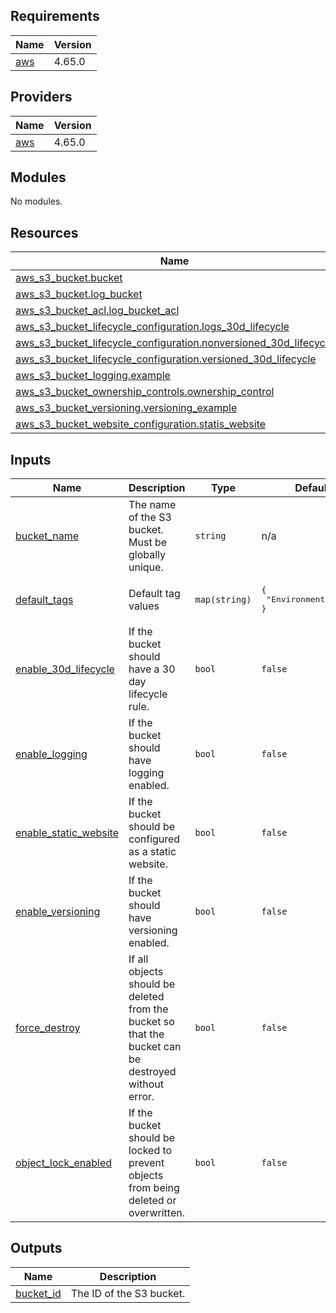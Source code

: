 ## Requirements

| Name | Version |
|------|---------|
| <a name="requirement_aws"></a> [aws](#requirement\_aws) | 4.65.0 |

## Providers

| Name | Version |
|------|---------|
| <a name="provider_aws"></a> [aws](#provider\_aws) | 4.65.0 |

## Modules

No modules.

## Resources

| Name | Type |
|------|------|
| [aws_s3_bucket.bucket](https://registry.terraform.io/providers/hashicorp/aws/4.65.0/docs/resources/s3_bucket) | resource |
| [aws_s3_bucket.log_bucket](https://registry.terraform.io/providers/hashicorp/aws/4.65.0/docs/resources/s3_bucket) | resource |
| [aws_s3_bucket_acl.log_bucket_acl](https://registry.terraform.io/providers/hashicorp/aws/4.65.0/docs/resources/s3_bucket_acl) | resource |
| [aws_s3_bucket_lifecycle_configuration.logs_30d_lifecycle](https://registry.terraform.io/providers/hashicorp/aws/4.65.0/docs/resources/s3_bucket_lifecycle_configuration) | resource |
| [aws_s3_bucket_lifecycle_configuration.nonversioned_30d_lifecycle](https://registry.terraform.io/providers/hashicorp/aws/4.65.0/docs/resources/s3_bucket_lifecycle_configuration) | resource |
| [aws_s3_bucket_lifecycle_configuration.versioned_30d_lifecycle](https://registry.terraform.io/providers/hashicorp/aws/4.65.0/docs/resources/s3_bucket_lifecycle_configuration) | resource |
| [aws_s3_bucket_logging.example](https://registry.terraform.io/providers/hashicorp/aws/4.65.0/docs/resources/s3_bucket_logging) | resource |
| [aws_s3_bucket_ownership_controls.ownership_control](https://registry.terraform.io/providers/hashicorp/aws/4.65.0/docs/resources/s3_bucket_ownership_controls) | resource |
| [aws_s3_bucket_versioning.versioning_example](https://registry.terraform.io/providers/hashicorp/aws/4.65.0/docs/resources/s3_bucket_versioning) | resource |
| [aws_s3_bucket_website_configuration.statis_website](https://registry.terraform.io/providers/hashicorp/aws/4.65.0/docs/resources/s3_bucket_website_configuration) | resource |

## Inputs

| Name | Description | Type | Default | Required |
|------|-------------|------|---------|:--------:|
| <a name="input_bucket_name"></a> [bucket\_name](#input\_bucket\_name) | The name of the S3 bucket. Must be globally unique. | `string` | n/a | yes |
| <a name="input_default_tags"></a> [default\_tags](#input\_default\_tags) | Default tag values | `map(string)` | <pre>{<br>  "Environment": "Dev"<br>}</pre> | no |
| <a name="input_enable_30d_lifecycle"></a> [enable\_30d\_lifecycle](#input\_enable\_30d\_lifecycle) | If the bucket should have a 30 day lifecycle rule. | `bool` | `false` | no |
| <a name="input_enable_logging"></a> [enable\_logging](#input\_enable\_logging) | If the bucket should have logging enabled. | `bool` | `false` | no |
| <a name="input_enable_static_website"></a> [enable\_static\_website](#input\_enable\_static\_website) | If the bucket should be configured as a static website. | `bool` | `false` | no |
| <a name="input_enable_versioning"></a> [enable\_versioning](#input\_enable\_versioning) | If the bucket should have versioning enabled. | `bool` | `false` | no |
| <a name="input_force_destroy"></a> [force\_destroy](#input\_force\_destroy) | If all objects should be deleted from the bucket so that the bucket can be destroyed without error. | `bool` | `false` | no |
| <a name="input_object_lock_enabled"></a> [object\_lock\_enabled](#input\_object\_lock\_enabled) | If the bucket should be locked to prevent objects from being deleted or overwritten. | `bool` | `false` | no |

## Outputs

| Name | Description |
|------|-------------|
| <a name="output_bucket_id"></a> [bucket\_id](#output\_bucket\_id) | The ID of the S3 bucket. |

